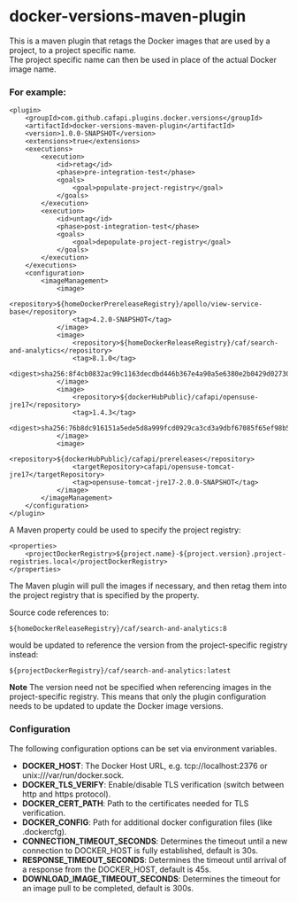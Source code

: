 # docker-versions-maven-plugin

This is a maven plugin that retags the Docker images that are used by a project, to a project specific name.  
The project specific name can then be used in place of the actual Docker image name.

### For example:
```
<plugin>
    <groupId>com.github.cafapi.plugins.docker.versions</groupId>
    <artifactId>docker-versions-maven-plugin</artifactId>
    <version>1.0.0-SNAPSHOT</version>
    <extensions>true</extensions>
    <executions>
        <execution>
            <id>retag</id>
            <phase>pre-integration-test</phase>
            <goals>
                <goal>populate-project-registry</goal>
            </goals>
        </execution>
        <execution>
            <id>untag</id>
            <phase>post-integration-test</phase>
            <goals>
                <goal>depopulate-project-registry</goal>
            </goals>
        </execution>
    </executions>
    <configuration>
        <imageManagement>
            <image>
                <repository>${homeDockerPrereleaseRegistry}/apollo/view-service-base</repository>
                <tag>4.2.0-SNAPSHOT</tag>
            </image>
            <image>
                <repository>${homeDockerReleaseRegistry}/caf/search-and-analytics</repository>
                <tag>8.1.0</tag>
                <digest>sha256:8f4cb0832ac99c1163decdbd446b367e4a90a5e6380e2b0429d0273013968b38</digest>
            </image>
            <image>
                <repository>${dockerHubPublic}/cafapi/opensuse-jre17</repository>
                <tag>1.4.3</tag>
                <digest>sha256:76b8dc916151a5ede5d8a999fcd0929ca3cd3a9dbf67085f65ef98b5279359f4</digest>
            </image>
            <image>
                <repository>${dockerHubPublic}/cafapi/prereleases</repository>
                <targetRepository>cafapi/opensuse-tomcat-jre17</targetRepository>
                <tag>opensuse-tomcat-jre17-2.0.0-SNAPSHOT</tag>
            </image>
        </imageManagement>
    </configuration>
</plugin>
```

A Maven property could be used to specify the project registry:

```
<properties>
    <projectDockerRegistry>${project.name}-${project.version}.project-registries.local</projectDockerRegistry>
</properties>
```
The Maven plugin will pull the images if necessary, and then retag them into the project registry that is specified by the property.

Source code references to:

`${homeDockerReleaseRegistry}/caf/search-and-analytics:8`

would be updated to reference the version from the project-specific registry instead:

`${projectDockerRegistry}/caf/search-and-analytics:latest`

**Note** The version need not be specified when referencing images in the project-specific registry.
This means that only the plugin configuration needs to be updated to update the Docker image versions.

### Configuration
The following configuration options can be set via environment variables.  

- **DOCKER_HOST**: The Docker Host URL, e.g. tcp://localhost:2376 or unix:///var/run/docker.sock.
- **DOCKER_TLS_VERIFY**: Enable/disable TLS verification (switch between http and https protocol).
- **DOCKER_CERT_PATH**: Path to the certificates needed for TLS verification.
- **DOCKER_CONFIG**: Path for additional docker configuration files (like .dockercfg).
- **CONNECTION_TIMEOUT_SECONDS**: Determines the timeout until a new connection to DOCKER_HOST is fully established, default is 30s.
- **RESPONSE_TIMEOUT_SECONDS**: Determines the timeout until arrival of a response from the DOCKER_HOST, default is 45s.
- **DOWNLOAD_IMAGE_TIMEOUT_SECONDS**: Determines the timeout for an image pull to be completed, default is 300s.


